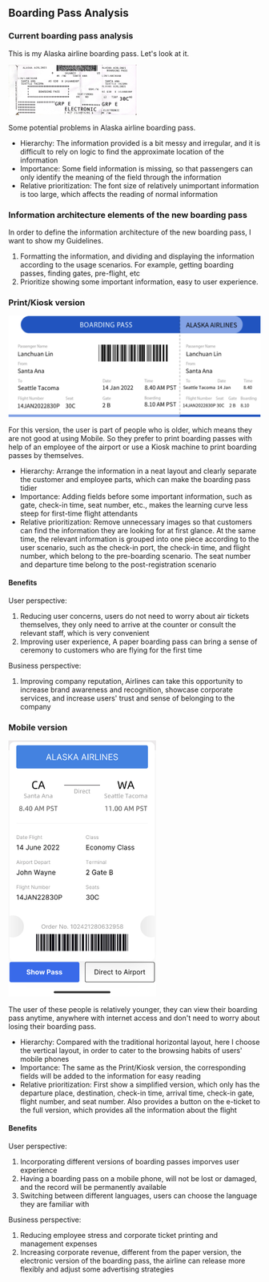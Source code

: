 ## Boarding Pass Analysis

### Current boarding pass analysis

This is my Alaska airline boarding pass. Let's look at it. 

<img src="./BoardingPass.png" alt="IMG_1632" style="zoom: 25%;" />

Some potential problems in Alaska airline boarding pass.

- Hierarchy: The information provided is a bit messy and irregular, and it is difficult to rely on logic to find the approximate location of the information
- Importance: Some field information is missing, so that passengers can only identify the meaning of the field through the information
- Relative prioritization: The font size of relatively unimportant information is too large, which affects the reading of normal information

### Information architecture elements of the new boarding pass

In order to define the information architecture of the new boarding pass, I want to show my Guidelines.

1. Formatting the information, and dividing and displaying the information according to the usage scenarios. For example, getting boarding passes, finding gates, pre-flight, etc
2. Prioritize showing some important information, easy to user experience.

### Print/Kiosk version

![BoardPass_Print](./BoardPass_Print.png)

For this version, the user is part of people who is older, which means they are not good at using Mobile. So they prefer to print boarding passes with help of an employee of the airport or use a Kiosk machine to print boarding passes by themselves.

- Hierarchy: Arrange the information in a neat layout and clearly separate the customer and employee parts, which can make the boarding pass tidier
- Importance: Adding fields before some important information, such as gate, check-in time, seat number, etc., makes the learning curve less steep for first-time flight attendants
- Relative prioritization: Remove unnecessary images so that customers can find the information they are looking for at first glance. At the same time, the relevant information is grouped into one piece according to the user scenario, such as the check-in port, the check-in time, and flight number, which belong to the pre-boarding scenario. The seat number and departure time belong to the post-registration scenario

#### Benefits

User perspective: 

1. Reducing user concerns, users do not need to worry about air tickets themselves, they only need to arrive at the counter or consult the relevant staff, which is very convenient
2. Improving user experience, A paper boarding pass can bring a sense of ceremony to customers who are flying for the first time

Business perspective: 

1. Improving company reputation, Airlines can take this opportunity to increase brand awareness and recognition, showcase corporate services, and increase users' trust and sense of belonging to the company

### Mobile version

<img src="./BoardPass_Mobile.png" alt="Mobile" style="zoom:50%;" />

The user of these people is relatively younger, they can view their boarding pass anytime, anywhere with internet access and don't need to worry about losing their boarding pass.

- Hierarchy: Compared with the traditional horizontal layout, here I choose the vertical layout, in order to cater to the browsing habits of users' mobile phones
- Importance: The same as the Print/Kiosk version, the corresponding fields will be added to the information for easy reading
- Relative prioritization: First show a simplified version, which only has the departure place, destination, check-in time, arrival time, check-in gate, flight number, and seat number. Also provides a button on the e-ticket to the full version, which provides all the information about the flight

#### Benefits

User perspective: 

1. Incorporating different versions of boarding passes imporves user experience
2. Having a boarding pass on a mobile phone, will not be lost or damaged, and the record will be permanently available
3. Switching between different languages, users can choose the language they are familiar with

Business perspective: 

1. Reducing employee stress and corporate ticket printing and management expenses
2. Increasing corporate revenue, different from the paper version, the electronic version of the boarding pass, the airline can release more flexibly and adjust some advertising strategies


